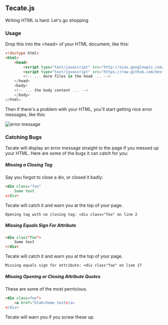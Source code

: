 ## Tecate.js

Writing HTML is hard. Let's go shopping

### Usage

Drop this into the &lt;head> of your HTML document, like this:

```html
<!doctype html>
<html>
    <head>
        <script type="text/javascript" src="http://ajax.googleapis.com/ajax/libs/jquery/1.9.1/jquery.min.js"></script>
        <script type="text/javascript" src="https://raw.github.com/kevinburke/tecate/master/tecate.js">
        <!-- ... more files in the head ... -->
    </head>
    <body>
    <!-- ... the body content ... -->
    </body>
</html>
```

Then if there's a problem with your HTML, you'll start getting nice error
messages, like this:

<img src="https://www.evernote.com/shard/s265/sh/1d0ef423-e5de-4e40-a110-fad2ccd01bef/22bffc622af4152261b63184ad4b8cae/res/645f4d83-f8a8-45c7-8ec7-b2fc12b5e16d/skitch.png" alt="error message" />

### Catching Bugs

Tecate will display an error message straight to the page if you messed up your
HTML. Here are some of the bugs it can catch for you:

##### Missing a Closing Tag

Say you forgot to close a div, or closed it badly:

```html
<div class="foo"
    Some text
</div>
```

Tecate will catch it and warn you at the top of your page.

    Opening tag with no closing tag: <div class="foo" on line 2

##### Missing Equals Sign For Attribute

```html
<div class"foo">
    Some text
</div>
```

Tecate will catch it and warn you at the top of your page.

    Missing equals sign for attribute: <div class"foo" on line 17

##### Missing Opening or Closing Attribute Quotes

These are some of the most pernicious.

```html
<div class=foo">
    <a href="blah>Some text</a>
</div>
```

Tecate will warn you if you screw these up.

